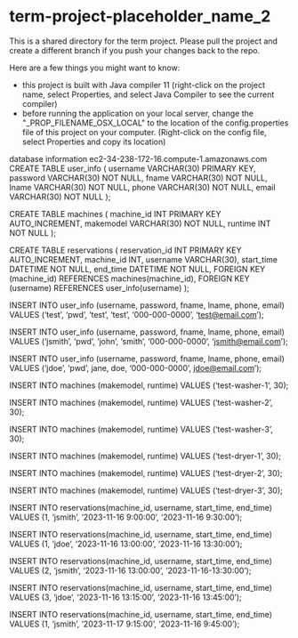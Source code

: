 # term-project-placeholder_name_2
This is a shared directory for the term project. Please pull the project and create a different branch if you push your changes back to the repo. 

Here are a few things you might want to know: 
- this project is built with Java compiler 11 (right-click on the project name, select Properties, and select Java Compiler to see the current compiler)
- before running the application on your local server, change the "_PROP_FILENAME_OSX_LOCAL" to the location of the config.properties file of this project on your computer. (Right-click on the config file, select Properties and copy its location)  


database information
ec2-34-238-172-16.compute-1.amazonaws.com
CREATE TABLE user_info (
    username VARCHAR(30) PRIMARY KEY,
    password VARCHAR(30) NOT NULL,
    fname VARCHAR(30) NOT NULL,
    lname VARCHAR(30) NOT NULL,
    phone VARCHAR(30) NOT NULL,
    email VARCHAR(30) NOT NULL
);

CREATE TABLE machines (
    machine_id INT PRIMARY KEY AUTO_INCREMENT,
    makemodel VARCHAR(30) NOT NULL,
    runtime INT NOT NULL
);

CREATE TABLE reservations (
    reservation_id INT PRIMARY KEY AUTO_INCREMENT,
    machine_id INT,
    username VARCHAR(30),
    start_time DATETIME NOT NULL,
    end_time DATETIME NOT NULL,
    FOREIGN KEY (machine_id) REFERENCES machines(machine_id),
    FOREIGN KEY (username) REFERENCES user_info(username)
);

INSERT INTO user_info (username, password, fname, lname, phone, email) 
VALUES (‘test’, ‘pwd’, ‘test’, ‘test’, ‘000-000-0000’, ‘test@email.com’);

INSERT INTO user_info (username, password, fname, lname, phone, email)
    VALUES (‘jsmith’, ‘pwd’, ‘john’, ‘smith’, ‘000-000-0000’, ‘jsmith@email.com’);

INSERT INTO user_info (username, password, fname, lname, phone, email)
    VALUES (‘jdoe’, ‘pwd’, jane, doe, ‘000-000-0000’, jdoe@email.com’);

INSERT INTO machines (makemodel, runtime)
    VALUES (‘test-washer-1’, 30);

INSERT INTO machines (makemodel, runtime)
    VALUES (‘test-washer-2’, 30);

INSERT INTO machines (makemodel, runtime)
    VALUES (‘test-washer-3’, 30);

INSERT INTO machines (makemodel, runtime)
    VALUES (‘test-dryer-1’, 30);

INSERT INTO machines (makemodel, runtime)
    VALUES (‘test-dryer-2’, 30);

INSERT INTO machines (makemodel, runtime)
    VALUES (‘test-dryer-3’, 30);

INSERT INTO reservations(machine_id, username, start_time, end_time)
    VALUES (1, ‘jsmith’, ‘2023-11-16 9:00:00’, ‘2023-11-16 9:30:00’);

INSERT INTO reservations(machine_id, username, start_time, end_time)
    VALUES (1, ‘jdoe’, ‘2023-11-16 13:00:00’, ‘2023-11-16 13:30:00’);

INSERT INTO reservations(machine_id, username, start_time, end_time)
    VALUES (2, ‘jsmith’, ‘2023-11-16 13:00:00’, ‘2023-11-16-13:30:00’);

INSERT INTO reservations(machine_id, username, start_time, end_time)
    VALUES (3, ‘jdoe’, ‘2023-11-16 13:15:00’, ‘2023-11-16 13:45:00’);

INSERT INTO reservations(machine_id, username, start_time, end_time)
    VALUES (1, ‘jsmith’, ‘2023-11-17 9:15:00’, ‘2023-11-16 9:45:00’);
